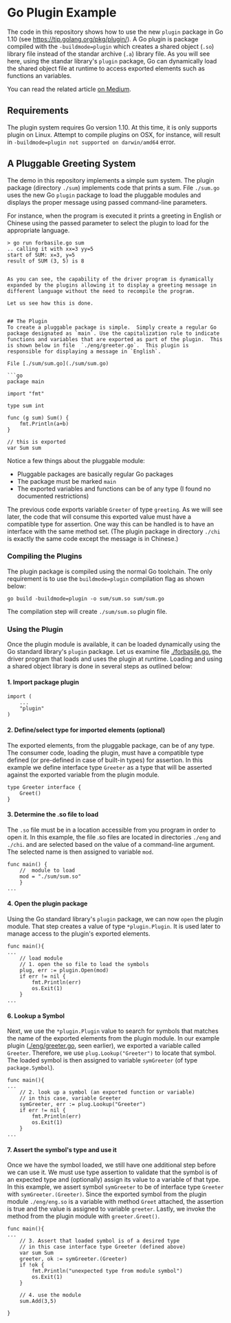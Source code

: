 # Go Plugin Example

The code in this repository shows how to use the new `plugin` package in Go 1.10 (see https://tip.golang.org/pkg/plugin/).  A Go plugin is package compiled with the `-buildmode=plugin` which creates a shared object (`.so`) library file instead of the standar archive (`.a`) library file.  As you will see here, using the standar library's `plugin` package, Go can dynamically load the shared object file at runtime to access exported elements such as functions an variables.

You can read the related article [on Medium](https://medium.com/learning-the-go-programming-language/writing-modular-go-programs-with-plugins-ec46381ee1a9).

## Requirements
The plugin system requires Go version 1.10.  At this time, it is only supports plugin on Linux.  Attempt 
to compile plugins on OSX, for instance, will result in  `-buildmode=plugin not supported on darwin/amd64` error.

## A Pluggable Greeting System
The demo in this repository implements a simple sum system.  The plugin package (directory `./sum`) implements code that prints a sum.  File `./sum.go` uses the new Go `plugin` package to load the pluggable modules and displays the proper message using passed command-line parameters.

For instance, when the program is executed it prints a greeting in English or Chinese 
using the passed parameter to select the plugin to load for the appropriate language.
```
> go run forbasile.go sum
.. calling it with xx=3 yy=5
start of SUM: x=3, y=5
result of SUM (3, 5) is 8


As you can see, the capability of the driver program is dynamically expanded by the plugins allowing it to display a greeting message in different language without the need to recompile the program.

Let us see how this is done.


## The Plugin
To create a pluggable package is simple.  Simply create a regular Go package designated as `main`. Use the capitalization rule to indicate functions and variables that are exported as part of the plugin.  This is shown below in file  `./eng/greeter.go`.  This plugin is responsible for displaying a message in `English`.  

File [./sum/sum.go](./sum/sum.go)

```go
package main

import "fmt"

type sum int

func (g sum) Sum() {
	fmt.Println(a+b)
}

// this is exported
var Sum sum
```
Notice a few things about the pluggable module:

- Pluggable packages are basically regular Go packages
- The package must be marked `main`
- The exported variables and functions can be of any type (I found no documented restrictions)

The previous code exports variable `Greeter` of type `greeting`.  As we will see later, the code that will consume this exported value must have a compatible type for assertion.  One way this can be handled is to have an interface with the same method set. (The plugin package in directory `./chi` is exactly the same code except the message is in Chinese.)

### Compiling the Plugins
The plugin package is compiled using the normal Go toolchain.  The only requirement is to use the `buildmode=plugin` compilation flag as shown below:

```
go build -buildmode=plugin -o sum/sum.so sum/sum.go
```
The compilation step will create `./sum/sum.so` plugin file.

### Using the Plugin
Once the plugin module is available, it can be loaded dynamically using the Go standard library's `plugin` package.  Let us examine file [./forbasile.go](./forbasile.go), the driver program that loads and uses the plugin at runtime. Loading and using a shared object library is done in several steps as outlined below:

#### 1. Import package plugin
```
import (
	...
	"plugin"
)
```
#### 2. Define/select type for imported elements (optional)
The exported elements, from the pluggable package, can be of any type.  The consumer code, loading the plugin, must have a compatible type defined (or pre-defined in case of built-in types) for assertion. In this example we define interface type `Greeter` as a type that will be asserted against the exported variable from the plugin module. 
```
type Greeter interface {
	Greet()
}
```
#### 3. Determine the .so file to load
The `.so` file must be in a location accessible from you program in order to open it.  In this example, the file .so files are located in directories `./eng` and `./chi`.  and are selected based on the value of a command-line argument.  The selected name is then assigned to variable `mod`.
```
func main() {
	//  module to load
    mod = "./sum/sum.so"
	}
...
```
#### 4. Open the plugin package
Using the Go standard library's `plugin` package, we can now `open` the plugin module.  That step creates a value of type `*plugin.Plugin`.  It is used later to manage access to the plugin's exported elements.

```
func main(){
...
	// load module
	// 1. open the so file to load the symbols
	plug, err := plugin.Open(mod)
	if err != nil {
		fmt.Println(err)
		os.Exit(1)
	}
...
```
#### 6. Lookup a Symbol
Next, we use the `*plugin.Plugin` value to search for symbols that matches the name of the exported elements from the plugin module.  In our example plugin ([./eng/greeter.go](./eng/greeter.go), seen earlier), we exported a variable called `Greeter`.  Therefore, we use `plug.Lookup("Greeter")` to locate that symbol.  The loaded symbol is then assigned to variable `symGreeter` (of type `package.Symbol`).
```
func main(){
...
	// 2. look up a symbol (an exported function or variable)
	// in this case, variable Greeter
	symGreeter, err := plug.Lookup("Greeter")
	if err != nil {
		fmt.Println(err)
		os.Exit(1)
	}
...
```

#### 7. Assert the symbol's type and use it
Once we have the symbol loaded, we still have one additional step before we can use it.  We must use type assertion to validate that the symbol is of an expected type and (optionally) assign its value to a variable of that type.  In this example, we assert symbol `symGreeter` to be of interface type `Greeter` with `symGreeter.(Greeter)`.  Since the exported symbol from the plugin module `./eng/eng.so` is a variable with method `Greet` attached, the assertion is true and the value is assigned to variable `greeter`.  Lastly, we invoke the method from the plugin module with `greeter.Greet()`.
```
func main(){
...
	// 3. Assert that loaded symbol is of a desired type
	// in this case interface type Greeter (defined above)
	var sum Sum
	greeter, ok := symGreeter.(Greeter)
	if !ok {
		fmt.Println("unexpected type from module symbol")
		os.Exit(1)
	}

	// 4. use the module
	sum.Add(3,5)

}
```

